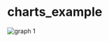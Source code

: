 # charts_example

![graph 1](https://user-images.githubusercontent.com/22651410/215529200-a31ee14f-9eae-4423-81f1-0923b6d4a5bf.png)
